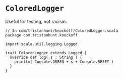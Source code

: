 # `ColoredLogger` #

Useful for testing, not racism.

    // In com/tristanhunt/knockoff/ColoredLogger.scala
    package com.tristanhunt.knockoff
    
    import scala.util.logging.Logged
    
    trait ColoredLogger extends Logged {
      override def log( s : String ) {
        println( Console.GREEN + s + Console.RESET )
      }
    }